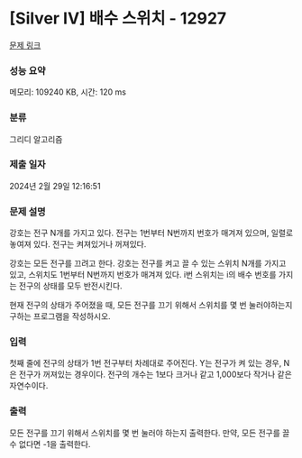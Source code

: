 # [Silver IV] 배수 스위치 - 12927 

[문제 링크](https://www.acmicpc.net/problem/12927) 

### 성능 요약

메모리: 109240 KB, 시간: 120 ms

### 분류

그리디 알고리즘

### 제출 일자

2024년 2월 29일 12:16:51

### 문제 설명

<p>강호는 전구 N개를 가지고 있다. 전구는 1번부터 N번까지 번호가 매겨져 있으며, 일렬로 놓여져 있다. 전구는 켜져있거나 꺼져있다.</p>

<p>강호는 모든 전구를 끄려고 한다. 강호는 전구를 켜고 끌 수 있는 스위치 N개를 가지고 있고, 스위치도 1번부터 N번까지 번호가 매겨져 있다. i번 스위치는 i의 배수 번호를 가지는 전구의 상태를 모두 반전시킨다.</p>

<p>현재 전구의 상태가 주어졌을 때, 모든 전구를 끄기 위해서 스위치를 몇 번 눌러야하는지 구하는 프로그램을 작성하시오.</p>

### 입력 

 <p>첫째 줄에 전구의 상태가 1번 전구부터 차례대로 주어진다. Y는 전구가 켜 있는 경우, N은 전구가 꺼져있는 경우이다. 전구의 개수는 1보다 크거나 같고 1,000보다 작거나 같은 자연수이다.</p>

### 출력 

 <p>모든 전구를 끄기 위해서 스위치를 몇 번 눌러야 하는지 출력한다. 만약, 모든 전구를 끌 수 없다면 -1을 출력한다.</p>

